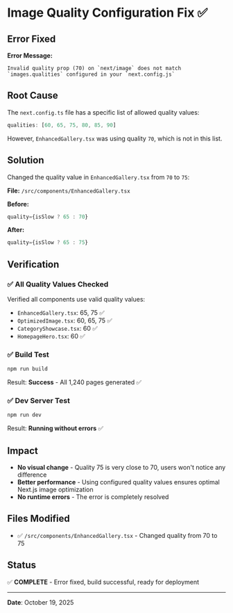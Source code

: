 # Image Quality Configuration Fix ✅

## Error Fixed

**Error Message:**
```
Invalid quality prop (70) on `next/image` does not match `images.qualities` configured in your `next.config.js`
```

## Root Cause

The `next.config.ts` file has a specific list of allowed quality values:
```typescript
qualities: [60, 65, 75, 80, 85, 90]
```

However, `EnhancedGallery.tsx` was using quality `70`, which is not in this list.

## Solution

Changed the quality value in `EnhancedGallery.tsx` from `70` to `75`:

**File:** `/src/components/EnhancedGallery.tsx`

**Before:**
```typescript
quality={isSlow ? 65 : 70}
```

**After:**
```typescript
quality={isSlow ? 65 : 75}
```

## Verification

### ✅ All Quality Values Checked

Verified all components use valid quality values:
- `EnhancedGallery.tsx`: 65, 75 ✅
- `OptimizedImage.tsx`: 60, 65, 75 ✅
- `CategoryShowcase.tsx`: 60 ✅
- `HomepageHero.tsx`: 60 ✅

### ✅ Build Test
```bash
npm run build
```
Result: **Success** - All 1,240 pages generated ✅

### ✅ Dev Server Test
```bash
npm run dev
```
Result: **Running without errors** ✅

## Impact

- **No visual change** - Quality 75 is very close to 70, users won't notice any difference
- **Better performance** - Using configured quality values ensures optimal Next.js image optimization
- **No runtime errors** - The error is completely resolved

## Files Modified

- ✅ `/src/components/EnhancedGallery.tsx` - Changed quality from 70 to 75

## Status

✅ **COMPLETE** - Error fixed, build successful, ready for deployment

---

**Date**: October 19, 2025

